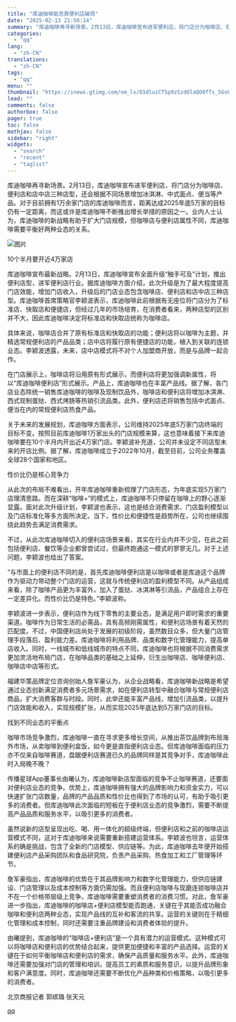 ```yaml
---
title: "库迪咖啡能否靠便利店破局"
date: "2025-02-13 21:50:14"
summary: "库迪咖啡再寻新场景。2月13日，库迪咖啡宣布进军便利店，将门店分为咖啡店、便利店和店中店三种店型，还..."
categories:
  - "qq"
lang:
  - "zh-CN"
translations:
  - "zh-CN"
tags:
  - "qq"
menu: ""
thumbnail: "https://inews.gtimg.com/om_ls/O1dluzCTSp9zSzdOlaQO0fTs_5GvLRlCO4w6O0fAjheW8AA_640360/0"
lead: ""
comments: false
authorbox: false
pager: true
toc: false
mathjax: false
sidebar: "right"
widgets:
  - "search"
  - "recent"
  - "taglist"
---
```


库迪咖啡再寻新场景。2月13日，库迪咖啡宣布进军便利店，将门店分为咖啡店、便利店和店中店三种店型，还会根据不同场景增加冰淇淋、中式面点、便当等产品。对于目前拥有1万余家门店的库迪咖啡而言，距离达成2025年底5万家的目标仍有一定距离，而这或许是库迪咖啡不断推出增长举措的原因之一。业内人士认为，库迪咖啡的新战略有助于扩大门店规模，但咖啡店与便利店属性不同，库迪咖啡需要平衡好两种业态的关系。

![图片](https://inews.gtimg.com/om_bt/O1wsosbQzg1XpRqGqbX7boCzgPDhr72qHyD3U3mWUUwwsAA/641)

10个半月要开近4万家店

库迪咖啡宣布最新战略。2月13日，库迪咖啡宣布全面升级“触手可及”计划，推出便利店型，进军便利店行业。据库迪咖啡方面介绍，此次升级是为了最大程度提高门店效能，增加门店收入，升级后的门店业态包含咖啡店、便利店和店中店三种店型。库迪咖啡首席策略官李颖波表示，库迪咖啡此前根据有无座位将门店分为了标准店、快取店和便捷店，但经过几年的市场培育，在消费者看来，两种店型的区别并不大，因此库迪咖啡决定将标准店和快取店统称为咖啡店。

具体来说，咖啡店合并了原有标准店和快取店的功能；便利店将以咖啡为主题，并精选常规便利店的产品品类；店中店将履行原有便捷店的功能，植入到关联的连锁业态。李颖波透露，未来，店中店模式将不对个人加盟商开放，而是与品牌一起合作。

在门店展示上，咖啡店将沿用原有形式展示，而便利店将更加强调新属性，将以“库迪咖啡便利店”形式展示。产品上，库迪咖啡也在丰富产品线。据了解，各门店业态除统一销售库迪咖啡的咖啡及现制饮品外，咖啡店和便利店将增加冰淇淋、西式现制蛋挞、西式烤肠等热销引流品类。此外，便利店还将销售包括中式面点、便当在内的常规便利店热食产品。

关于未来的发展规划，库迪咖啡方面表示，公司维持2025年底5万家门店终端的目标不变。按照目前库迪咖啡1万家出头的门店规模来算，这也意味着接下来库迪咖啡要在10个半月内开出近4万家门店。李颖波补充道，公司并未设定不同店型未来的开店比例。据了解，库迪咖啡成立于2022年10月，截至目前，公司业务覆盖全球28个国家和地区。

性价比仍是核心竞争力

从此次的布局不难看出，开年库迪咖啡重新梳理了门店形态，为年底实现5万家门店理清思路。而在深耕“咖啡+”的模式上，库迪咖啡不只停留在咖啡上的野心逐渐显露。面对此次升级计划，李颖波也表示，这也是结合消费需求、门店盈利模型以及门店标准化等多方面所决定。当下，性价比和便捷性是趋势所在，公司也继续围绕此趋势去满足消费需求。

不过，从此次库迪咖啡切入的便利店场景来看，其实在行业内并不少见，在此之前包括便利店、餐饮等企业都曾尝试过，但最终跑通这一模式的寥寥无几。对于上述问题，李颖波也给出了答案。

“与市面上的便利店不同的是，首先库迪咖啡便利店是以咖啡或者是库迪这个品牌作为驱动力带动整个门店的运营，这就与传统便利店的盈利模型不同。从产品组成来看，除了咖啡产品更为丰富外，加入了蛋挞、冰淇淋等引流品，产品组合上存在一定差异化。而性价比仍是特色。”李颖波称。

李颖波进一步表示，便利店作为线下零售的主要业态，是满足用户即时需求的重要渠道。咖啡作为日常生活的必需品，具有高频刚需属性，和便利店场景有着天然的匹配度。不过，中国便利店尚处于发展的初级阶段，虽然数目众多，但大量门店管理手段落后、盈利能力差。库迪咖啡将利用品牌、品类和数字化管理能力，提高单店收入。同时，一线城市和低线城市的特点不同，库迪咖啡也将根据不同消费需求更加灵活地布局门店，在咖啡品类的基础之上延伸，衍生出咖啡店、咖啡便利店、咖啡店中店等形式。

福建华策品牌定位咨询创始人詹军豪认为，从企业战略看，库迪咖啡新战略是希望通过业态创新满足消费者多元场景需求，如在便利店转型中融合咖啡与常规便利店商品，扩大消费客群与时段。同时，此举还能丰富产品线，增加引流品类，以提升门店效能和收入，实现规模扩张，从而实现2025年底达到5万家门店的目标。

找到不同业态的平衡点

咖啡市场竞争激烈，库迪咖啡一直在寻求更多增长空间，从推出茶饮品牌到布局海外市场，从卖咖啡到便利盒饭，如今更是直指便利店业态。但库迪咖啡面临的压力亦不仅来自咖啡赛道，盘踞便利店赛道已久的品牌同样是其竞争对手，库迪咖啡此时入局晚不晚？

传播星球App董事长由曦认为，库迪咖啡新店型面临的竞争不止咖啡赛道，还要面对便利店业态的竞争。优势上，库迪咖啡拥有强大的品牌影响力和资金实力，可以快速扩张门店数量，品牌的产品品质和性价比也得到了市场的认可，有助于吸引更多的消费者。但库迪咖啡此次面临的短板在于便利店业态的竞争激烈，需要不断提高产品品质和服务水平，以吸引更多的消费者。

虽然说新的店型呈现出吃、喝、用一体化的超级终端，但便利店和之前的咖啡店运营模式不同，这对于库迪咖啡来说需要重新搭建运营体系。李颖波也坦言，运营体系的确是挑战，包含了全新的门店模型、供应链等。为此，库迪咖啡去年便开始搭建便利店产品采购团队和食品研究院，负责产品采购、热食加工和工厂管理等环节。

詹军豪指出，库迪咖啡的优势在于其品牌影响力和数字化管理能力，但供应链建设、门店管理以及成本控制等方面仍需加强。而且便利店咖啡与现磨连锁咖啡店并不在一个价格带层级上竞争，库迪咖啡需要重塑消费者的消费习惯。对此，詹军豪进一步指出，库迪咖啡的咖啡店+便利店模型能否跑通，关键在于其能否成功融合咖啡和便利店两种业态，实现产品线的互补和客流的共享。运营的关键则在于精细化管理和成本控制，同时还需要注重品牌建设和消费者体验的提升。

由曦提到，库迪咖啡的“咖啡店+便利店”是一个具有潜力的运营模式。这种模式可以将咖啡店和便利店的优势结合起来，提供更加便捷和丰富的产品选择。运营的关键在于如何平衡咖啡店和便利店的需求，确保产品质量和服务水平。此外，库迪咖啡还需要加强对门店的管理和培训，提高员工的素质和服务意识，以提升品牌形象和客户满意度。同时，库迪咖啡还需要不断优化产品种类和价格策略，以吸引更多的消费者。

北京商报记者 郭缤璐 张天元

[qq](https://new.qq.com/rain/a/20250213A08V4700)
